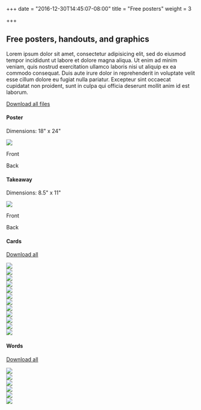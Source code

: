 +++
date = "2016-12-30T14:45:07-08:00"
title = "Free posters"
weight = 3

+++

## Free posters, handouts, and graphics

Lorem ipsum dolor sit amet, consectetur adipisicing elit, sed do eiusmod tempor incididunt ut labore et dolore magna aliqua. Ut enim ad minim veniam, quis nostrud exercitation ullamco laboris nisi ut aliquip ex ea commodo consequat. Duis aute irure dolor in reprehenderit in voluptate velit esse cillum dolore eu fugiat nulla pariatur. Excepteur sint occaecat cupidatat non proident, sunt in culpa qui officia deserunt mollit anim id est laborum.

<div>

  <div class="clearfix mt4">
    <a href="/" target="_blank"><p>Download all files</p></a>
  </div>


  <div class="clearfix mt4">
    <div class="col-12 mb2">
      <h4>Poster</h4>
      <p>Dimensions: 18" x 24"</p>
    </div>
    <div class="col-12">
      <div class="sm-col sm-col-12 md-col-6 border">
        <a href="/pdf/loveisaction_poster.pdf" target="_blank"><img src="/img/poster.svg"></a>
      </div>
    </div>
    <div class="overflow-hidden col-12">
      <div class="sm-col sm-col-6 md-col-3">
        <p class="center">Front</p>
      </div>
      <div class="sm-col sm-col-6 md-col-3">
        <p class="center">Back</p>
      </div>
    </div>
  </div>


  <div class="clearfix mt4">
    <div class="col-12 mb2">
      <h4>Takeaway</h4>
      <p>Dimensions: 8.5" x 11"</p>
    </div>
    <div class="sm-col sm-col-12 md-col-6 border">
      <a href="/pdf/loveisaction_takeaway.pdf" target="_blank"><img src="/img/takeaway.svg"></a>
    </div>
    <div class="overflow-hidden col-12">
      <div class="sm-col sm-col-6 md-col-3">
        <p class="center">Front</p>
      </div>
      <div class="sm-col sm-col-6 md-col-3">
        <p class="center">Back</p>
      </div>
    </div>
  </div>



  <div class="clearfix mt4">
    <div class="col-12">
      <h4>Cards</h4>
    </div>
    <a href="/pdf/loveisaction_cards.pdf" target="_blank"><p>Download all</p></a>
    <div class="sm-col sm-col-4 md-col-2 p2">
      <a href="/pdf/loveisaction.pdf" target="_blank"><img src="/img/logo.svg"></a>
    </div>
    <div class="sm-col sm-col-4 md-col-2">
      <a href="/pdf/loveisaction_ask.pdf" target="_blank"><img src="/img/ask.svg"></a>
    </div>
    <div class="sm-col sm-col-4 md-col-2">
      <a href="/pdf/loveisaction_care.pdf" target="_blank"><img src="/img/care.svg"></a>
    </div>
    <div class="sm-col sm-col-4 md-col-2">
      <a href="/pdf/loveisaction_help.pdf" target="_blank"><img src="/img/help.svg"></a>
    </div>
    <div class="sm-col sm-col-4 md-col-2">
      <a href="/pdf/loveisaction_learn.pdf" target="_blank"><img src="/img/learn.svg"></a>
    </div>
    <div class="sm-col sm-col-4 md-col-2">
      <a href="/pdf/loveisaction_persevere.pdf" target="_blank"><img src="/img/persevere.svg"></a>
    </div>
    <div class="sm-col sm-col-4 md-col-2">
      <a href="/pdf/loveisaction_protect.pdf" target="_blank"><img src="/img/protect.svg"></a>
    </div>
    <div class="sm-col sm-col-4 md-col-2">
      <a href="/pdf/loveisaction_respect.pdf" target="_blank"><img src="/img/respect.svg"></a>
    </div>
    <div class="sm-col sm-col-4 md-col-2">
      <a href="/pdf/loveisaction_share.pdf" target="_blank"><img src="/img/share.svg"></a>
    </div>
    <div class="sm-col sm-col-4 md-col-2">
      <a href="/pdf/loveisaction_show-up.pdf" target="_blank"><img src="/img/show-up.svg"></a>
    </div>
    <div class="sm-col sm-col-4 md-col-2">
      <a href="/pdf/loveisaction_speak-up.pdf" target="_blank"><img src="/img/speak-up.svg"></a>
    </div>
    <div class="sm-col sm-col-4 md-col-2">
      <a href="/pdf/loveisaction_support.pdf" target="_blank"><img src="/img/support.svg"></a>
    </div>
  </div>



  <div class="clearfix mt4">
    <div class="col-12 mb2">
      <h4>Words</h4>
    </div>
    <a href="/pdf/loveisaction_words.pdf" target="_blank"><p>Download all</p></a>
    <div class="sm-col sm-col-6 md-col-4 p2">
      <a href="/pdf/loveisaction_words-01.pdf" target="_blank"><img class="border" src="/img/words01.svg"></a>
    </div>
    <div class="sm-col sm-col-6 md-col-4 p2">
      <a href="/pdf/loveisaction_words-02.pdf" target="_blank"><img class="border" src="/img/words02.svg"></a>
    </div>
    <div class="sm-col sm-col-6 md-col-4 p2">
      <a href="/pdf/loveisaction_words-03.pdf" target="_blank"><img class="border" src="/img/words03.svg"></a>
    </div>
    <div class="sm-col sm-col-6 md-col-4 p2">
      <a href="/pdf/loveisaction_words-04.pdf" target="_blank"><img class="border" src="/img/words04.svg"></a>
    </div>
    <div class="sm-col sm-col-6 md-col-4 p2">
      <a href="/pdf/loveisaction_words-05.pdf" target="_blank"><img class="border" src="/img/words05.svg"></a>
    </div>
    <div class="sm-col sm-col-6 md-col-4 p2">
      <a href="/pdf/loveisaction_words-06.pdf" target="_blank"><img class="border" src="/img/words06.svg"></a>
    </div>
  </div>

</div>

